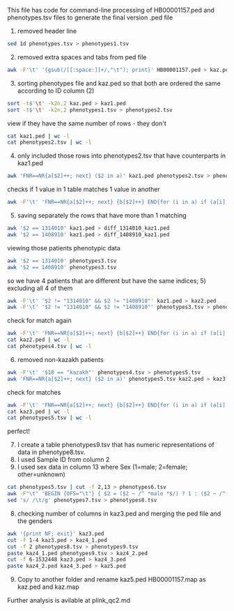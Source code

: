 This file has code for command-line processing of HB00001157.ped and phenotypes.tsv files to generate the final version .ped file

1) removed header line 
```bash
sed 1d phenotypes.tsv > phenotypes1.tsv
```

2) removed extra spaces and tabs from ped file
```bash
awk -F'\t' '{gsub(/[[:space:]]+/,"\t"); print}' HB00001157.ped > kaz.ped
```

3) sorting phenotypes file and kaz.ped so that both are ordered the same according to ID column (2)
```bash
sort -t$'\t' -k2n,2 kaz.ped > kaz1.ped
sort -t$'\t' -k2n,2 phenotypes1.tsv > phenotypes2.tsv
```

view if they have the same number of rows - they don't
```bash
cat kaz1.ped | wc -l
cat phenotypes2.tsv | wc -l
```

4) only included those rows into phenotypes2.tsv that have counterparts in kaz1.ped
```bash
awk 'FNR==NR{a[$2]++; next} ($2 in a)' kaz1.ped phenotypes2.tsv > phenotypes3.tsv
```

checks if 1 value in 1 table matches 1 value in another
```bash
awk -F'\t' 'FNR==NR{a[$2]++; next} {b[$2]++} END{for (i in a) if (a[i]!=1) print "Value", i, "in phenotypes3.tsv does not have exactly one match in kaz1.ped"; for (j in b) if (b[j]!=1) print "Value", j, "in kaz1.ped matches more than one value in phenotypes3.tsv"}' kaz1.ped phenotypes3.tsv
```

5) saving separately the rows that have more than 1 matching
```bash
awk '$2 == 1314010' kaz1.ped > diff_1314010_kaz1.ped
awk '$2 == 1408910' kaz1.ped > diff_1408910_kaz1.ped
```

viewing those patients phenotypic data
```bash
awk '$2 == 1314010' phenotypes3.tsv 
awk '$2 == 1408910' phenotypes3.tsv 
```

so we have 4 patients that are different but have the same indices; 
5) excluding all 4 of them
```bash
awk -F'\t' '$2 != "1314010" && $2 != "1408910"' kaz1.ped > kaz2.ped
awk -F'\t' '$2 != "1314010" && $2 != "1408910"' phenotypes3.tsv > phenotypes4.tsv
```

check for match again
```bash
awk -F'\t' 'FNR==NR{a[$2]++; next} {b[$2]++} END{for (i in a) if (a[i]!=1) print "Value", i, "in phenotypes4.tsv does not have exactly one match in kaz2.ped"; for (j in b) if (b[j]!=1) print "Value", j, "in kaz2.ped matches more than one value in phenotypes4.tsv"}' kaz2.ped phenotypes4.tsv
cat kaz2.ped | wc -l
cat phenotypes4.tsv | wc -l
```

6) removed non-kazakh patients
```bash
awk -F'\t' '$18 == "kazakh"' phenotypes4.tsv > phenotypes5.tsv
awk 'FNR==NR{a[$2]++; next} ($2 in a)' phenotypes5.tsv kaz2.ped > kaz3.ped
```

check for matches
```bash
awk -F'\t' 'FNR==NR{a[$2]++; next} {b[$2]++} END{for (i in a) if (a[i]!=1) print "Value", i, "in phenotypes5.tsv does not have exactly one match in kaz3.ped"; for (j in b) if (b[j]!=1) print "Value", j, "in kaz3.ped matches more than one value in phenotypes5.tsv"}' kaz3.ped phenotypes5.tsv
cat kaz3.ped | wc -l
cat phenotypes5.tsv | wc -l
```
perfect!

7) I create a table phenotypes9.tsv that has numeric representations of data in phenotype8.tsv. 
1) I used Sample ID from column 2
2) I  used sex data in column 13 where Sex (1=male; 2=female; other=unknown)
```bash
cat phenotypes5.tsv | cut -f 2,13 > phenotypes6.tsv
awk -F"\t" 'BEGIN {OFS="\t"} { $2 = ($2 ~ /^ *male *$/) ? 1 : ($2 ~ /^ *female *$/) ? 2 : $2; print }' phenotypes6.tsv > phenotypes7.tsv
sed 's/ /\t/g' phenotypes7.tsv > phenotypes8.tsv
```

8) checking number of columns in kaz3.ped and merging the ped file and the genders
```bash
awk '{print NF; exit}' kaz3.ped
cut -f 1-4 kaz3.ped > kaz4_1.ped
cut -f 2 phenotypes8.tsv > phenotypes9.tsv
paste kaz4_1.ped phenotypes9.tsv > kaz4_2.ped
cut -f 6-1532448 kaz3.ped > kaz4_3.ped
paste kaz4_2.ped kaz4_3.ped > kaz5.ped
```

9) Copy to another folder and rename kaz5.ped HB00001157.map as kaz.ped and kaz.map

Further analysis is avilable at plink_qc2.md
